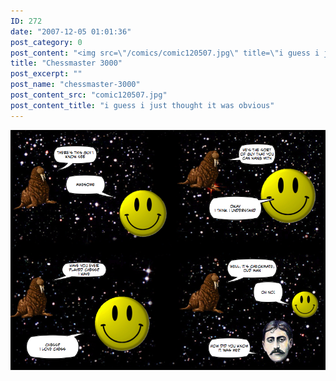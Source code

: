 ```yaml
---
ID: 272
date: "2007-12-05 01:01:36"
post_category: 0
post_content: "<img src=\"/comics/comic120507.jpg\" title=\"i guess i just thought it was obvious\" />"
title: "Chessmaster 3000"
post_excerpt: ""
post_name: "chessmaster-3000"
post_content_src: "comic120507.jpg"
post_content_title: "i guess i just thought it was obvious"
---
```



[![i guess i just thought it was obvious](/comics-hi-res/comic120507.jpg)](/comics-hi-res/comic120507.jpg)
